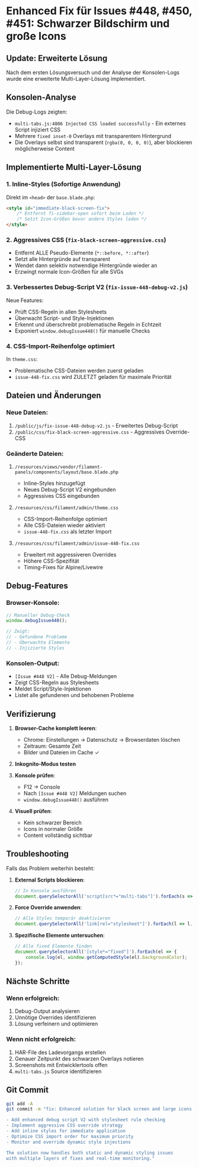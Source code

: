 # Enhanced Fix für Issues #448, #450, #451: Schwarzer Bildschirm und große Icons

## Update: Erweiterte Lösung

Nach dem ersten Lösungsversuch und der Analyse der Konsolen-Logs wurde eine erweiterte Multi-Layer-Lösung implementiert.

## Konsolen-Analyse

Die Debug-Logs zeigten:
- `multi-tabs.js:4806 Injected CSS loaded successfully` - Ein externes Script injiziert CSS
- Mehrere `fixed inset-0` Overlays mit transparentem Hintergrund
- Die Overlays selbst sind transparent (`rgba(0, 0, 0, 0)`), aber blockieren möglicherweise Content

## Implementierte Multi-Layer-Lösung

### 1. **Inline-Styles (Sofortige Anwendung)**
Direkt im `<head>` der `base.blade.php`:
```html
<style id="immediate-black-screen-fix">
    /* Entfernt fi-sidebar-open sofort beim Laden */
    /* Setzt Icon-Größen bevor andere Styles laden */
</style>
```

### 2. **Aggressives CSS** (`fix-black-screen-aggressive.css`)
- Entfernt ALLE Pseudo-Elemente (`*::before, *::after`)
- Setzt alle Hintergründe auf transparent
- Wendet dann selektiv notwendige Hintergründe wieder an
- Erzwingt normale Icon-Größen für alle SVGs

### 3. **Verbessertes Debug-Script V2** (`fix-issue-448-debug-v2.js`)
Neue Features:
- Prüft CSS-Regeln in allen Stylesheets
- Überwacht Script- und Style-Injektionen
- Erkennt und überschreibt problematische Regeln in Echtzeit
- Exponiert `window.debugIssue448()` für manuelle Checks

### 4. **CSS-Import-Reihenfolge optimiert**
In `theme.css`:
- Problematische CSS-Dateien werden zuerst geladen
- `issue-448-fix.css` wird ZULETZT geladen für maximale Priorität

## Dateien und Änderungen

### Neue Dateien:
1. `/public/js/fix-issue-448-debug-v2.js` - Erweitertes Debug-Script
2. `/public/css/fix-black-screen-aggressive.css` - Aggressives Override-CSS

### Geänderte Dateien:
1. `/resources/views/vendor/filament-panels/components/layout/base.blade.php`
   - Inline-Styles hinzugefügt
   - Neues Debug-Script V2 eingebunden
   - Aggressives CSS eingebunden

2. `/resources/css/filament/admin/theme.css`
   - CSS-Import-Reihenfolge optimiert
   - Alle CSS-Dateien wieder aktiviert
   - `issue-448-fix.css` als letzter Import

3. `/resources/css/filament/admin/issue-448-fix.css`
   - Erweitert mit aggressiveren Overrides
   - Höhere CSS-Spezifität
   - Timing-Fixes für Alpine/Livewire

## Debug-Features

### Browser-Konsole:
```javascript
// Manueller Debug-Check
window.debugIssue448();

// Zeigt:
// - Gefundene Probleme
// - Überwachte Elemente
// - Injizierte Styles
```

### Konsolen-Output:
- `[Issue #448 V2]` - Alle Debug-Meldungen
- Zeigt CSS-Regeln aus Stylesheets
- Meldet Script/Style-Injektionen
- Listet alle gefundenen und behobenen Probleme

## Verifizierung

1. **Browser-Cache komplett leeren**:
   - Chrome: Einstellungen → Datenschutz → Browserdaten löschen
   - Zeitraum: Gesamte Zeit
   - Bilder und Dateien im Cache ✓

2. **Inkognito-Modus testen**

3. **Konsole prüfen**:
   - F12 → Console
   - Nach `[Issue #448 V2]` Meldungen suchen
   - `window.debugIssue448()` ausführen

4. **Visuell prüfen**:
   - Kein schwarzer Bereich
   - Icons in normaler Größe
   - Content vollständig sichtbar

## Troubleshooting

Falls das Problem weiterhin besteht:

1. **External Scripts blockieren**:
   ```javascript
   // In Konsole ausführen
   document.querySelectorAll('script[src*="multi-tabs"]').forEach(s => s.remove());
   ```

2. **Force Override anwenden**:
   ```javascript
   // Alle Styles temporär deaktivieren
   document.querySelectorAll('link[rel="stylesheet"]').forEach(l => l.disabled = true);
   ```

3. **Spezifische Elemente untersuchen**:
   ```javascript
   // Alle fixed Elemente finden
   document.querySelectorAll('[style*="fixed"]').forEach(el => {
       console.log(el, window.getComputedStyle(el).backgroundColor);
   });
   ```

## Nächste Schritte

### Wenn erfolgreich:
1. Debug-Output analysieren
2. Unnötige Overrides identifizieren
3. Lösung verfeinern und optimieren

### Wenn nicht erfolgreich:
1. HAR-File des Ladevorgangs erstellen
2. Genauer Zeitpunkt des schwarzen Overlays notieren
3. Screenshots mit Entwicklertools offen
4. `multi-tabs.js` Source identifizieren

## Git Commit

```bash
git add -A
git commit -m "fix: Enhanced solution for black screen and large icons (Issues #448, #450, #451)

- Add enhanced debug script V2 with stylesheet rule checking
- Implement aggressive CSS override strategy
- Add inline styles for immediate application
- Optimize CSS import order for maximum priority
- Monitor and override dynamic style injections

The solution now handles both static and dynamic styling issues
with multiple layers of fixes and real-time monitoring."
```
